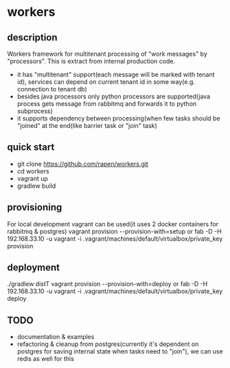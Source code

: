 # workers
## description
Workers framework for multitenant processing of "work messages" by "processors".
This is extract from internal production code.

* it has "multitenant" support(each message will be marked with tenant id), services can depend on current tenant id in some way(e.g. connection to tenant db)
* besides java processors only python processors are supported(java process gets message from rabbitmq and forwards it to python subprocess)
* it supports dependency between processing(when few tasks should be "joined" at the end(like barrier task or "join" task)

## quick start
* git clone https://github.com/rapen/workers.git
* cd workers
* vagrant up
* gradlew build


## provisioning
For local development vagrant can be used(it uses 2 docker containers for rabbitmq & postgres)
vagrant provision --provision-with=setup
or 
fab -D -H 192.168.33.10 -u vagrant -i .vagrant/machines/default/virtualbox/private_key provision

## deployment
./gradlew distT
vagrant provision --provision-with=deploy
or
fab -D -H 192.168.33.10 -u vagrant -i .vagrant/machines/default/virtualbox/private_key deploy

## TODO 
- documentation & examples
- refactoring & cleanup from postgres(currently it's dependent on postgres for saving internal state when tasks need to "join"), we can use redis as well for this
